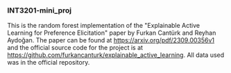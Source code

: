 ### INT3201-mini_proj
This is the random forest implementation of the "Explainable Active Learning for Preference Elicitation" paper by Furkan Cantürk and Reyhan Aydoğan. The paper can be found at https://arxiv.org/pdf/2309.00356v1 and the official source code for the project is at https://github.com/furkancanturk/explainable_active_learning. All data used was in the official repository.
